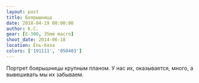 ```yaml
---
layout: post
title: Боярышница
date: 2018-04-19 00:00:00
author: К.С.
gear: [E-300, 35mm macro]
shoot_date: 2014-06-18
location: Ёль-база
colors: ['191111', '050403']
---
```

Портрет боярышницы крупным планом. У нас их, оказывается, много, а вывешивать мы их забываем.
